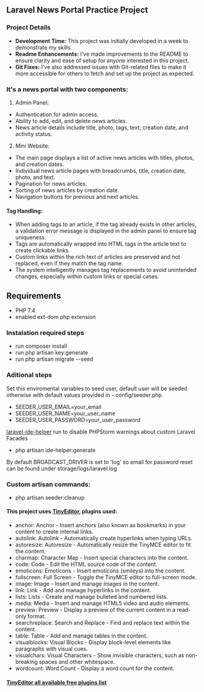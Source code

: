 ## Laravel News Portal Practice Project

### Project Details

- **Development Time:** This project was initially developed in a week to demonstrate my skills.
- **Readme Enhancements:** I've made improvements to the README to ensure clarity and ease of setup for anyone interested in this project.
- **Git Fixes:** I've also addressed issues with Git-related files to make it more accessible for others to fetch and set up the project as expected.

### It's a news portal with two components:
1. Admin Panel:
  * Authentication for admin access.
  * Ability to add, edit, and delete news articles.
  * News article details include title, photo, tags, text, creation date, and activity status.
2. Mini Website:
  * The main page displays a list of active news articles with titles, photos, and creation dates.
  * Individual news article pages with breadcrumbs, title, creation date, photo, and text.
  * Pagination for news articles.
  * Sorting of news articles by creation date.
  * Navigation buttons for previous and next articles.

#### Tag Handling:
- When adding tags to an article, if the tag already exists in other articles, a validation error message is displayed in the admin panel to ensure tag uniqueness.
- Tags are automatically wrapped into <a> HTML tags in the article text to create clickable links.
- Custom links within the rich text of articles are preserved and not replaced, even if they match the tag name.
- The system intelligently manages tag replacements to avoid unintended changes, especially within custom links or special cases.

## Requirements
- PHP 7.4
- enabled ext-dom php extension

### Instalation required steps
- run composer install
- run php artisan key:generate
- run php artisan migrate --seed

### Aditional steps
Set this enviromental variables to seed user, default user will be seeded otherwise with default values provided in  - config/seeder.php
- SEEDER_USER_EMAIL=your_email
- SEEDER_USER_NAME=your_user_name
- SEEDER_USER_PASSWORD=your_user_password

[laravel-ide-helper](https://github.com/barryvdh/laravel-ide-helper)
run to disable PHPStorm warnings about custom Laravel Facades
- php artisan ide-helper:generate


By default BROADCAST_DRIVER is set to 'log' so email for password reset can be found under storage/logs/laravel.log

### Custom artisan commands:
- php artisan seeder:cleanup

#### This project uses [TinyEditor](https://www.tiny.cloud/), plugins used:
- anchor: Anchor - Insert anchors (also known as bookmarks) in your content to create internal links.
- autolink: Autolink - Automatically create hyperlinks when typing URLs.
- autoresize: Autoresize - Automatically resize the TinyMCE editor to fit the content.
- charmap: Character Map - Insert special characters into the content.
- code: Code - Edit the HTML source code of the content.
- emoticons: Emoticons - Insert emoticons (smileys) into the content.
- fullscreen: Full Screen - Toggle the TinyMCE editor to full-screen mode.
- image: Image - Insert and manage images in the content.
- link: Link - Add and manage hyperlinks in the content.
- lists: Lists - Create and manage bulleted and numbered lists.
- media: Media - Insert and manage HTML5 video and audio elements.
- preview: Preview - Display a preview of the current content in a read-only format.
- searchreplace: Search and Replace - Find and replace text within the content.
- table: Table - Add and manage tables in the content.
- visualblocks: Visual Blocks - Display block-level elements like paragraphs with visual cues.
- visualchars: Visual Characters - Show invisible characters, such as non-breaking spaces and other whitespace.
- wordcount: Word Count - Display a word count for the content.
#### [TinyEditor all available free plugins list](https://www.tiny.cloud/docs/plugins/opensource/)
